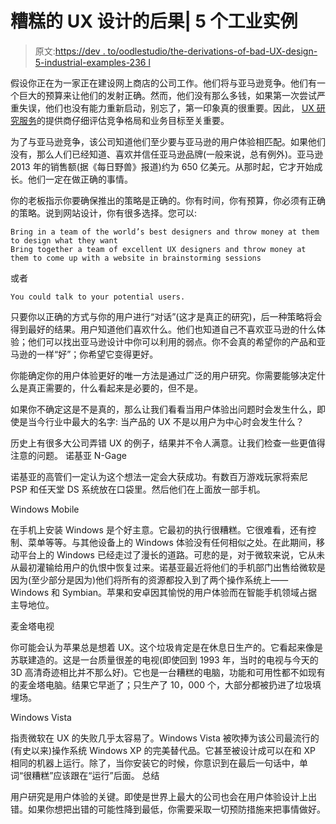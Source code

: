 # 糟糕的 UX 设计的后果| 5 个工业实例

> 原文:[https://dev . to/oodlestudio/the-derivations-of-bad-UX-design-5-industrial-examples-236 l](https://dev.to/oodlesstudio/the-ramifications-of-bad-ux-design-5-industrial-examples-236l)

假设你正在为一家正在建设网上商店的公司工作。他们将与亚马逊竞争。他们有一个巨大的预算来让他们的发射正确。然而，他们没有那么多钱，如果第一次尝试严重失误，他们也没有能力重新启动，别忘了，第一印象真的很重要。因此， [UX 研究服务](https://www.oodlesstudio.com/ux-consulting-services/)的提供商仔细评估竞争格局和业务目标至关重要。

为了与亚马逊竞争，该公司知道他们至少要与亚马逊的用户体验相匹配。如果他们没有，那么人们已经知道、喜欢并信任亚马逊品牌(一般来说，总有例外)。亚马逊 2013 年的销售额(据《每日野兽》报道)约为 650 亿美元。从那时起，它才开始成长。他们一定在做正确的事情。

你的老板指示你要确保推出的策略是正确的。你有时间，你有预算，你必须有正确的策略。说到网站设计，你有很多选择。您可以:

```
Bring in a team of the world’s best designers and throw money at them to design what they want
Bring together a team of excellent UX designers and throw money at them to come up with a website in brainstorming sessions 
```

或者

```
You could talk to your potential users. 
```

只要你以正确的方式与你的用户进行“对话”(这才是真正的研究)，后一种策略将会得到最好的结果。用户知道他们喜欢什么。他们也知道自己不喜欢亚马逊的什么体验；他们可以找出亚马逊设计中你可以利用的弱点。你不会真的希望你的产品和亚马逊的一样“好”；你希望它变得更好。

你能确定你的用户体验更好的唯一方法是通过广泛的用户研究。你需要能够决定什么是真正需要的，什么看起来是必要的，但不是。

如果你不确定这是不是真的，那么让我们看看当用户体验出问题时会发生什么，即使是当今行业中最大的名字:
当产品的 UX 不是以用户为中心时会发生什么？

历史上有很多大公司弄错 UX 的例子，结果并不令人满意。让我们检查一些更值得注意的问题。
诺基亚 N-Gage

诺基亚的高管们一定认为这个想法一定会大获成功。有数百万游戏玩家将索尼 PSP 和任天堂 DS 系统放在口袋里。然后他们在上面放一部手机。

Windows Mobile

在手机上安装 Windows 是个好主意。它最初的执行很糟糕。它很难看，还有控制、菜单等等。与其他设备上的 Windows 体验没有任何相似之处。在此期间，移动平台上的 Windows 已经走过了漫长的道路。可悲的是，对于微软来说，它从未从最初灌输给用户的仇恨中恢复过来。诺基亚最近将他们的手机部门出售给微软是因为(至少部分是因为)他们将所有的资源都投入到了两个操作系统上——Windows 和 Symbian。苹果和安卓因其愉悦的用户体验而在智能手机领域占据主导地位。

麦金塔电视

你可能会认为苹果总是想着 UX。这个垃圾肯定是在休息日生产的。它看起来像是苏联建造的。这是一台质量很差的电视(即使回到 1993 年，当时的电视与今天的 3D 高清奇迹相比并不那么好)。它也是一台糟糕的电脑，功能和可用性都不如现有的麦金塔电脑。结果它早逝了；只生产了 10，000 个，大部分都被扔进了垃圾填埋场。

Windows Vista

指责微软在 UX 的失败几乎太容易了。Windows Vista 被吹捧为该公司最流行的(有史以来)操作系统 Windows XP 的完美替代品。它甚至被设计成可以在和 XP 相同的机器上运行。除了，当你安装它的时候，你意识到在最后一句话中，单词“很糟糕”应该跟在“运行”后面。
总结

用户研究是用户体验的关键。即使是世界上最大的公司也会在用户体验设计上出错。如果你想把出错的可能性降到最低，你需要采取一切预防措施来把事情做好。